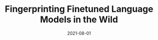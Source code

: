 ---
layout: publications
date: 2021-08-01
title: Fingerprinting Finetuned Language Models in the Wild
venue: ACL (Findings)
authors: <u> Nirav Diwan </u>, Tanmoy Chakraborty, Zubair Shafiq
slides: 
poster: 
tldr: Developed a LLM based classifer to fingerprint AI-generated text to the Fine-tuned Language Model.
link: "https://aclanthology.org/2021.findings-acl.409"
code: "https://github.com/LCS2-IIITD/ACL-FFLM"
---